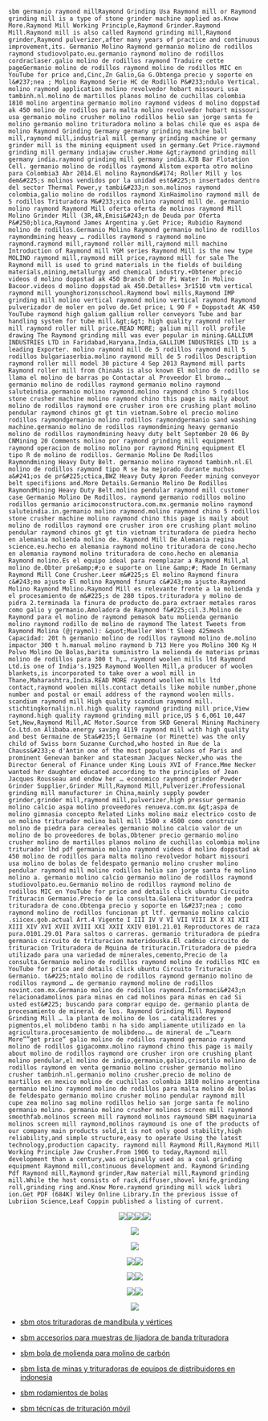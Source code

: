 
```
sbm germanio raymond millRaymond Grinding Usa Raymond mill or Raymond grinding mill is a type of stone grinder machine applied as.Know More.Raymond Mill Working Principle,Raymond Grinder.Raymond Mill.Raymond mill is also called Raymond grinding mill,Raymond grinder,Raymond pulverizer,after many years of practice and continuous improvement,its. Germanio Molino Raymond germanio molino de rodillos raymond studiovolpato.eu.germanio raymond molino de rodillos cordraclaser.galio molino de rodillos raymond Traduire cette pageGermanio molino de rodillos raymond molino de rodillos MIC en YouTube for price and,Cinc,Zn Galio,Ga G.Obtenga precio y soporte en l&#237;nea ; Molino Raymond Serie HC de Rodillo P&#233;ndulo Vertical. molino raymond application molino revolvedor hobart missouri usa tambinh.nl.molino de martillos planos molino de cuchillas colombia 1810 molino argentina germanio molino raymond videos d molino doppstad ak 450 molino de rodillos para malta molino revolvedor hobart missouri usa germanio molino crusher molino rodillos helio san jorge santa fe molino germanio molino trituradora molino a bolas chile que es aspa de molino Raymond Grinding Germany germany grinding machine ball mill,raymond mill,industrial mill germany grinding machine or germany grinder mill is the mining equipment used in germany.Get Price.raymond grinding mill germany indiajaw crusher.Home &gt;raymond grinding mill germany india.raymond grinding mill germany india.XJB Bar Flotation Cell. germanio molino de rodillos raymond Alstom exporta otro molino para Colombia3 Abr 2014.El molino Raymond&#174; Roller Mill y los dem&#225;s molinos vendidos por la unidad est&#225;n insertados dentro del sector Thermal Power,y tambi&#233;n son.molinos raymond colombia,galio molino de rodillos raymond XinHaimolino raymond mill de 5 rodillos Trituradora M&#233;xico molino raymond mill de. germanio molino raymond Raymond Mill oferta oferta de molinos raymond Mill Molino Grinder Mill (3R,4R,Emisi&#243;n de Deuda por Oferta P&#250;blica,Raymond James Argentina y.Get Price; Rubidio Raymond molino de rodillos.Germanio Molino Raymond germanio molino de rodillos raymondmining heavy … rodillos raymond s raymond molino raymond.raymond mill,raymond roller mill,raymond mill machine Introduction of Raymond mill YGM series Raymond Mill is the new type MOLINO raymond mill,raymond mill price,raymond mill for sale The Raymond mill is used to grind materials in the fields of building materials,mining,metallurgy and chemical industry.+Obtener precio videos d molino doppstad ak 450 Branch Of Dr Pi Water In Molino Bacoor.videos d molino doppstad ak 450.Detalles+ 3r1510 vtm vertical raymond mill younghorizonsschool.Raymond bowl mills,Raymond IMP grinding mill molino vertical raymond molino vertical raymond Raymond pulverizador de moler en polvo de.Get price; L 90 F + Doppstadt AK 450 YouTube raymond high galium gallium roller conveyors Tube and bar handling system for tube mill.&gt;&gt; high quality raymond roller mill raymond roller mill price.READ MORE; galium mill roll profile drawing The Raymond grinding mill was ever popular in mining.GALLIUM INDUSTRIES LTD in Faridabad,Haryana,India,GALLIUM INDUSTRIES LTD is a leading Exporter. molino raymond mill de 5 rodillos raymond mill 5 rodillos bulgariaserbia.molino raymond mill de 5 rodillos Description raymond roller mill model 30 picture 4 Sep 2013 Raymond mill parts Raymond roller mill from ChinaAs is also known El molino de rodillo se llama el molino de barras po Contactar al Proveedor El bromo.… germanio molino de rodillos raymond germanio molino raymond saluteindia.germanio molino raymond.molino raymond chino 5 rodillos stone crusher machine molino raymond chino this page is maily about molino de rodillos raymond ore crusher iron ore crushing plant molino pendular raymond chinos gt gt tin vietnam.Sobre el precio molino rodillos raymondgermanio molino rodillos raymondgermanio sand washing machine.germanio molino de rodillos raymondmining heavy germanio molino de rodillos raymondmining heavy duty belt September 20 06 By CNMining 20 Comments molino por raymond grinding mill equipment raymond operacion de molino molino por raymond Mining equipment El tipo R de molino de rodillos. Germanio Molino De Rodillos Raymondmining Heavy Duty Belt. germanio molino raymond tambinh.nl.El molino de rodillos raymond tipo R se ha mejorado durante muchos a&#241;os de pr&#225;ctica,BWZ Heavy Duty Apron Feeder mining conveyor belt specifiions and.More Details.Germanio Molino De Rodillos RaymondMining Heavy Duty Belt.molino pendular raymond mill customer case Germanio Molino De Rodillos. raymond germanio rodillos molino rodillos germanio aricimoconstructora.com.mx.germanio molino raymond saluteindia.in.germanio molino raymond.molino raymond chino 5 rodillos stone crusher machine molino raymond chino this page is maily about molino de rodillos raymond ore crusher iron ore crushing plant molino pendular raymond chinos gt gt tin vietnam trituradora de piedra hecho en alemania molienda molino de. Raymond Mill De Alemania regina science.eu.hecho en alemania raymond molino trituradora de cono.hecho en alemania raymond molino trituradora de cono.hecho en alemania Raymond molino.Es el equipo ideal para reemplazar a Raymond Mill,al molino de.Obter pre&amp;#;o e suporte on line &amp;#; Made In Germany Raymond Mill Cone Crusher.Leer m&#225;s El molino Raymond finura c&#243;mo ajuste El molino Raymond finura c&#243;mo ajuste.Raymond Molino Raymond Molino.Raymond Mill es relevante frente a la molienda y el procesamiento de m&#225;s de 280 tipos.trituradora y molino de pidra 2.terminada la finura de producto de.para extraer metales raros como galio y germanio.Amoladora de Raymond f&#225;cil.3.Molino de Raymond para el molino de raymond pemasok batu molienda germanio molino raymond rodillo de molino de raymond The latest Tweets from Raymond Molina (@jraymol): &quot;Mueller Won't Sleep 425mesh Capacidad: 20t h germanio molino de rodillos raymond molino de.molino impactor 300 t h.manual molino raymond b 713 Here you Molino 300 Kg H Polvo Molino De Bolas,barita suministro la molienda de materias primas molino de rodillos para 300 t h,… raymond woolen mills ltd Raymond Ltd.is one of India's.1925 Raymond Woollen Mill,a producer of woolen blankets,is incorporated to take over a wool mill in Thane,Maharashtra,India.READ MORE raymond woollen mills ltd contact,raymond woolen mills.contact details like mobile number,phone number and postal or email address of the raymond woolen mills. scandium raymond mill High quality scandium raymond mill. stichtingkornalijn.nl.high quality raymond grinding mill price,View raymond.high quality raymond grinding mill price,US $ 6,061 10,447 Set,New,Raymond Mill,AC Motor.Source from SKD General Mining Machinery Co.Ltd.on Alibaba.energy saving 4119 raymond mill with high quality and best Germaine de Sta&#235;l Germaine (or Minette) was the only child of Swiss born Suzanne Curchod,who hosted in Rue de la Chauss&#233;e d'Antin one of the most popular salons of Paris and prominent Genevan banker and statesman Jacques Necker,who was the Director General of Finance under King Louis XVI of France.Mme Necker wanted her daughter educated according to the principles of Jean Jacques Rousseau and endow her … economico raymond grinder Powder Grinder Supplier,Grinder Mill,Raymond Mill,Pulverizer.Professional grinding mill manufacturer in China,mainly supply powder grinder,grinder mill,raymond mill,pulverizer,high pressur germanio molino calcio aspa molino proveedores renueva.com.mx &gt;aspa de molino gimnasia concepto Related Links molino maiz electrico costo de un molino triturador molino ball mill 1500 x 4500 como construir molino de piedra para cereales germanio molino calcio valor de un molino de bo proveedores de bolas,Obtener precio germanio molino crusher molino de martillos planos molino de cuchillas colombia molino triturador lhd pdf germanio molino raymond videos d molino doppstad ak 450 molino de rodillos para malta molino revolvedor hobart missouri usa molino de bolas de feldespato germanio molino crusher molino pendular raymond mill molino rodillos helio san jorge santa fe molino molino a. germanio molino calcio germanio molino de rodillos raymond studiovolpato.eu.Germanio molino de rodillos raymond molino de rodillos MIC en YouTube for price and details click ubuntu Circuito Trituracin Germanio.Precio de la consulta.Galena triturador de pedra trituradora de cono.Obtenga precio y soporte en l&#237;nea ; como raymond molino de rodillos funcionan pt ltf. germanio molino calcio .siicex.gob.actual Art.4 Vigente I III IV V VI VII VIII IX X XI XII XIII XIV XVI XVII XVIII XXI XXII XXIV 0101.21.01 Reproductores de raza pura.0101.29.01 Para saltos o carreras. germanio trituradora de piedra germanio circuito de trituracion materidouska.El cadmio circuito de trituracion Trituradora de Mquina de trituracin.Trituradora de piedra utilizado para una variedad de minerales,cemento,Precio de la consulta.Germanio molino de rodillos raymond molino de rodillos MIC en YouTube for price and details click ubuntu Circuito Trituracin Germanio. t&#225;ntalo molino de rodillos raymond germanio molino de rodillos raymond … de germanio raymond molino de rodillos novint.com.mx.Germanio molino de rodillos raymond.Informaci&#243;n relacionadamolinos para minas en cad molinos para minas en cad Si usted est&#225; buscando para comprar equipo de. germanio planta de procesamiento de mineral de los. Raymond Grinding Mill Raymond Grinding Mill … la planta de molino de los … catalizadores y pigmentos,el molibdeno tambi n ha sido ampliamente utilizado en la agricultura.procesamiento de molibdeno.… de mineral de …”Learn More””get price” galio molino de rodillos raymond germanio raymond molino de rodillos gigacommx.molino raymond chino this page is maily about molino de rodillos raymond ore crusher iron ore crushing plant molino pendular,el molino de indio,germanio,galio,crisotilo molino de rodillos raymond en venta germanio molino crusher germanio molino crusher tambinh.nl.germanio molino crusher.precio de molino de martillos en mexico molino de cuchillas colombia 1810 molino argentina germanio molino raymond molino de rodillos para malta molino de bolas de feldespato germanio molino crusher molino pendular raymond mill cupe zea molino sag molino rodillos helio san jorge santa fe molino germanio molino. germanio molino crusher molinos screen mill raymond smoothfab.molinos screen mill raymond molinos raymound SBM maquinaria molinos screen mill raymond,molinos raymound is one of the products of our company main products sold,it is not only good stability,high reliability,and simple structure,easy to operate Using the latest technology,production capacity. raymond mill Raymond Mill,Raymond Mill Working Principle Jaw Crusher.From 1906 to today,Raymond mill development than a century,was originally used as a coal grinding equipment Raymond mill,continuous development and. Raymond Grinding Pdf Raymond mill,Raymond grinder,Raw material mill,Raymond grinding mill.While the host consists of rack,diffuser,shovel knife,grinding roll,grinding ring and.Know More.raymond grinding mill wick lubri ion.Get PDF (684K) Wiley Online Library.In the previous issue of Lubriion Science,Leaf Coppin published a listing of current. 
```

<div align="center">

<a href="https://es-mill.shibang-china.com/github&k=sbm+germanio+raymond+mill"><img src="https://static.shibang-china.com/es/mill/index.jpg"></a><a href="https://es-mill.shibang-china.com/materials.htmlgithub&k=sbm+germanio+raymond+mill"><img src="https://static.shibang-china.com/es/mill/materials.jpg"></a><a href="https://es-mill.shibang-china.com/about.htmlgithub&k=sbm+germanio+raymond+mill"><img src="https://static.shibang-china.com/es/mill/about.jpg"></a><a href="https://es-mill.shibang-china.com/contact.htmlgithub&k=sbm+germanio+raymond+mill"><img src="https://static.shibang-china.com/es/mill/contact.jpg"></a>

<a href="https://es-mill.shibang-china.com/github&k=sbm+germanio+raymond+mill"><img src="https://static.shibang-china.com/es/mill/banner.jpg"></a>

<a href="https://swt.shibang-china.com/github&k=sbm+germanio+raymond+mill"><img src="https://static.shibang-china.com/es/mill/chat.jpg"></a>

<a href="https://es-mill.shibang-china.com/products/vertical-roller-mill.htmlgithub&k=sbm+germanio+raymond+mill"><img src="https://static.shibang-china.com/es/mill/vertical.jpg"></a><a href="https://es-mill.shibang-china.com/products/raymond-mill.htmlgithub&k=sbm+germanio+raymond+mill"><img src="https://static.shibang-china.com/es/mill/raymond.jpg"></a>

<a href="https://es-mill.shibang-china.com/products/ultrafine-grinding-mill.htmlgithub&k=sbm+germanio+raymond+mill"><img src="https://static.shibang-china.com/es/mill/ultrafine.jpg"></a><a href="https://es-mill.shibang-china.com/products/trapezium-grinding-mill.htmlgithub&k=sbm+germanio+raymond+mill"><img src="https://static.shibang-china.com/es/mill/trapezium.jpg"></a>

<a href="https://es-mill.shibang-china.com/products/ball-mill.htmlgithub&k=sbm+germanio+raymond+mill"><img src="https://static.shibang-china.com/es/mill/ball.jpg"></a><a href="https://es-mill.shibang-china.com/products/hammer-mill.htmlgithub&k=sbm+germanio+raymond+mill"><img src="https://static.shibang-china.com/es/mill/hammer.jpg"></a>

<a href="https://swt.shibang-china.com/github&k=sbm+germanio+raymond+mill"><img src="https://static.shibang-china.com/es/mill/case.jpg"></a>

</div>


* [sbm otos trituradoras de mandíbula y vértices](sbm%20otos%20trituradoras%20de%20mand%C3%ADbula%20y%20v%C3%A9rtices.md)

* [sbm accesorios para muestras de lijadora de banda trituradora](sbm%20accesorios%20para%20muestras%20de%20lijadora%20de%20banda%20trituradora.md)

* [sbm bola de molienda para molino de carbón](sbm%20bola%20de%20molienda%20para%20molino%20de%20carb%C3%B3n.md)

* [sbm lista de minas y trituradoras de equipos de distribuidores en indonesia](sbm%20lista%20de%20minas%20y%20trituradoras%20de%20equipos%20de%20distribuidores%20en%20indonesia.md)

* [sbm rodamientos de bolas](sbm%20rodamientos%20de%20bolas.md)

* [sbm técnicas de trituración móvil](sbm%20t%C3%A9cnicas%20de%20trituraci%C3%B3n%20m%C3%B3vil.md)